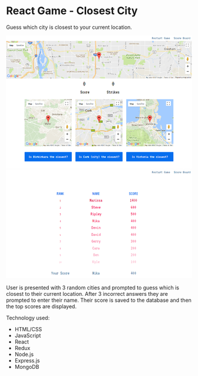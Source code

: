 # React Game - Closest City
Guess which city is closest to your current location.

![Closest City](public/screenshot-01.png)
![Scoreboard](public/screenshot-02.png)

User is presented with 3 random cities and prompted to guess which is closest to their current location. After 3 incorrect answers they are prompted to enter their name. Their score is saved to the database and then the top scores are displayed.

Technology used:
* HTML/CSS
* JavaScript
* React
* Redux
* Node.js
* Express.js
* MongoDB
